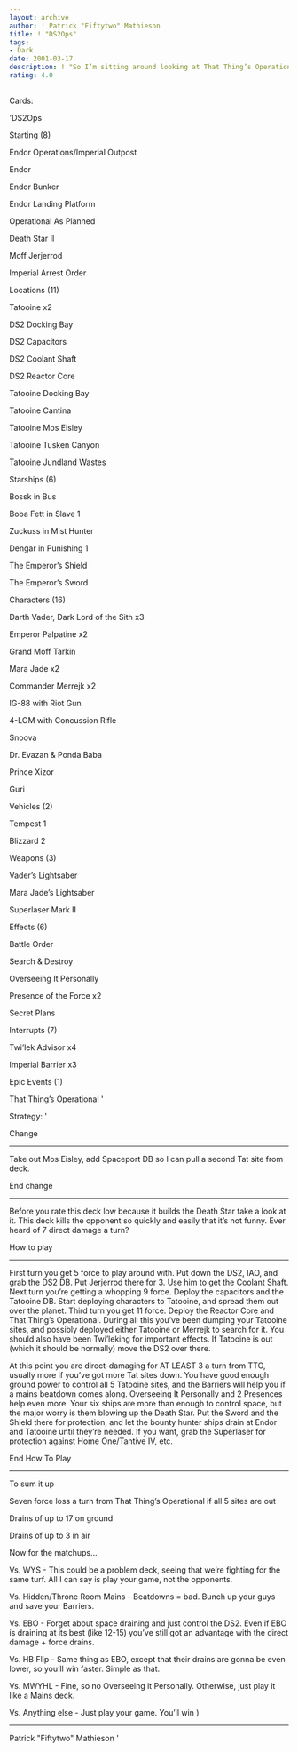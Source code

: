 ```yaml
---
layout: archive
author: ! Patrick "Fiftytwo" Mathieson
title: ! "DS2Ops"
tags:
- Dark
date: 2001-03-17
description: ! "So I’m sitting around looking at That Thing’s Operational and started thinking how can I utilize this to its fullest?... and you get this, the deck to end all decks."
rating: 4.0
---
```

Cards: 

'DS2Ops


Starting (8)

Endor Operations/Imperial Outpost

Endor

Endor Bunker

Endor Landing Platform

Operational As Planned

Death Star II

Moff Jerjerrod

Imperial Arrest Order


Locations (11)

Tatooine x2

DS2 Docking Bay

DS2 Capacitors

DS2 Coolant Shaft

DS2 Reactor Core

Tatooine Docking Bay

Tatooine Cantina

Tatooine Mos Eisley

Tatooine Tusken Canyon

Tatooine Jundland Wastes


Starships (6)

Bossk in Bus

Boba Fett in Slave 1

Zuckuss in Mist Hunter

Dengar in Punishing 1

The Emperor’s Shield

The Emperor’s Sword


Characters (16)

Darth Vader, Dark Lord of the Sith x3

Emperor Palpatine x2

Grand Moff Tarkin

Mara Jade x2

Commander Merrejk x2

IG-88 with Riot Gun

4-LOM with Concussion Rifle

Snoova

Dr. Evazan & Ponda Baba

Prince Xizor

Guri


Vehicles (2)

Tempest 1

Blizzard 2


Weapons (3)

Vader’s Lightsaber

Mara Jade’s Lightsaber

Superlaser Mark II


Effects (6)

Battle Order

Search & Destroy

Overseeing It Personally

Presence of the Force x2

Secret Plans


Interrupts (7)

Twi’lek Advisor x4

Imperial Barrier x3


Epic Events (1)

That Thing’s Operational '

Strategy: '

Change

---

Take out Mos Eisley, add Spaceport DB so I can pull a second Tat site from deck.


End change

---


Before you rate this deck low because it builds the Death Star take a look at it. This deck kills the opponent so quickly and easily that it’s not funny. Ever heard of 7 direct damage a turn?


How to play

---

First turn you get 5 force to play around with. Put down the DS2, IAO, and grab the DS2 DB. Put Jerjerrod there for 3. Use him to get the Coolant Shaft. Next turn you’re getting a whopping 9 force. Deploy the capacitors and the Tatooine DB. Start deploying characters to Tatooine, and spread them out over the planet. Third turn you get 11 force. Deploy the Reactor Core and That Thing’s Operational. During all this you’ve been dumping your Tatooine sites, and possibly deployed either Tatooine or Merrejk to search for it. You should also have been Twi’leking for important effects. If Tatooine is out (which it should be normally) move the DS2 over there.


At this point you are direct-damaging for AT LEAST 3 a turn from TTO, usually more if you’ve got more Tat sites down. You have good enough ground power to control all 5 Tatooine sites, and the Barriers will help you if a mains beatdown comes along. Overseeing It Personally and 2 Presences help even more. Your six ships are more than enough to control space, but the major worry is them blowing up the Death Star. Put the Sword and the Shield there for protection, and let the bounty hunter ships drain at Endor and Tatooine until they’re needed. If you want, grab the Superlaser for protection against Home One/Tantive IV, etc.


End How To Play

---


To sum it up

Seven force loss a turn from That Thing’s Operational if all 5 sites are out

Drains of up to 17 on ground

Drains of up to 3 in air


Now for the matchups...


Vs. WYS - This could be a problem deck, seeing that we’re fighting for the same turf. All I can say is play your game, not the opponents.


Vs. Hidden/Throne Room Mains - Beatdowns = bad. Bunch up your guys and save your Barriers.


Vs. EBO - Forget about space draining and just control the DS2. Even if EBO is draining at its best (like 12-15) you’ve still got an advantage with the direct damage + force drains.


Vs. HB Flip - Same thing as EBO, except that their drains are gonna be even lower, so you’ll win faster. Simple as that.


Vs. MWYHL - Fine, so no Overseeing it Personally. Otherwise, just play it like a Mains deck.


Vs. Anything else - Just play your game. You’ll win )


---


Patrick "Fiftytwo" Mathieson '